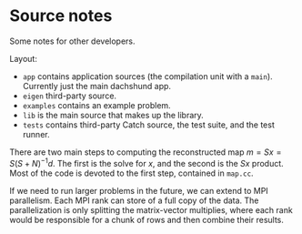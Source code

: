 Source notes
============

Some notes for other developers.

Layout:
- `app` contains application sources (the compilation unit with a `main`). Currently just the main dachshund app.
- `eigen` third-party source.
- `examples` contains an example problem.
- `lib` is the main source that makes up the library.
- `tests` contains third-party Catch source, the test suite, and the test runner.

There are two main steps to computing the reconstructed map $m = S x = S (S +
N)^{-1} d$. The first is the solve for $x$, and the second is the $S x$ product.
Most of the code is devoted to the first step, contained in `map.cc`.

If we need to run larger problems in the future, we can extend to MPI
parallelism. Each MPI rank can store of a full copy of the data.
The parallelization is only splitting the matrix-vector multiplies, where each
rank would be responsible for a chunk of rows and then combine their results.
